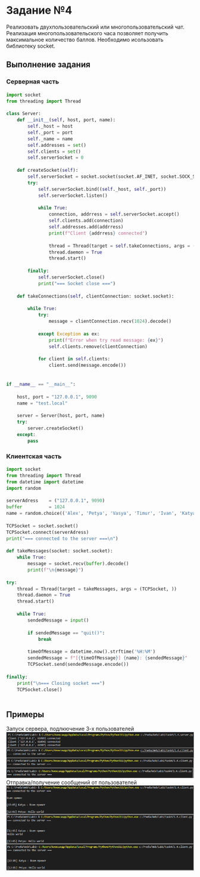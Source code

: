 # Задание №4

Реализовать двухпользовательский или многопользовательский чат. Реализация
многопользовательского часа позволяет получить максимальное количество
баллов. Необходимо исользовать библиотеку socket.

## Выполнение задания
### Серверная часть

```py
import socket
from threading import Thread

class Server:
	def __init__(self, host, port, name):
		self._host = host
		self._port = port
		self._name = name
		self.addresses = set()
		self.clients = set()
		self.serverSocket = 0

	def createSocket(self):
		self.serverSocket = socket.socket(socket.AF_INET, socket.SOCK_STREAM)
		try:
			self.serverSocket.bind((self._host, self._port))
			self.serverSocket.listen()

			while True:
				connection, addrress = self.serverSocket.accept()
				self.clients.add(connection)
				self.addresses.add(addrress)
				print(f"Client {addrress} connected")

				thread = Thread(target = self.takeConnections, args = (connection, ))
				thread.daemon = True
				thread.start()

		finally:
			self.serverSocket.close()
			print("=== Socket close ===")

	def takeConnections(self, clientConnection: socket.socket):

		while True:
			try:
				message = clientConnection.recv(1024).decode()

			except Exception as ex:
				print(f"Error when try read message: {ex}")
				self.clients.remove(clientConnection)
			
			for client in self.clients:
				client.send(message.encode())


if __name__ == "__main__":
	
	host, port = "127.0.0.1", 9090
	name = "test.local"

	server = Server(host, port, name)
	try:
		server.createSocket()
	except:
		pass
```

### Клиентская часть

```py
import socket
from threading import Thread
from datetime import datetime
import random

serverAdress    = ("127.0.0.1", 9090)
buffer          = 1024
name = random.choice(('Alex', 'Petya', 'Vasya', 'Timur', 'Ivan', 'Katya '))

TCPSocket = socket.socket()
TCPSocket.connect(serverAdress)
print("=== connected to the server ===\n")

def takeMessages(socket: socket.socket):
    while True:
        message = socket.recv(buffer).decode()
        print(f"\n{message}")

try:
    thread = Thread(target = takeMessages, args = (TCPSocket, ))
    thread.daemon = True
    thread.start()

    while True:
        sendedMessage = input()
        
        if sendedMessage == "quit()":
            break

        timeOfMessage = datetime.now().strftime('%H:%M')
        sendedMessage = f"[{timeOfMessage}] {name}: {sendedMessage}"
        TCPSocket.send(sendedMessage.encode())
 
finally:
    print("\n=== Closing socket ===")
    TCPSocket.close()



```

## Примеры

Запуск сервера, подлкючение 3-х пользователей
![Пример задания 4.1](pic/task4_startServer&AddClients.png)
Отправка/получение сообщений от пользователей
![Пример задания 4.2](pic/task4_clientsMessages.png)
